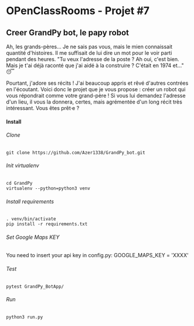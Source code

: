 # OPenClassRooms - Projet #7
## Creer GrandPy bot, le papy robot


Ah, les grands-pères... Je ne sais pas vous, mais le mien connaissait quantité d'histoires. Il me suffisait de lui dire un mot pour le voir parti pendant des heures. "Tu veux l'adresse de la poste ? Ah oui, c'est bien. Mais je t'ai déjà raconté que j'ai aidé à la construire ? C'était en 1974 et..." 😴

Pourtant, j'adore ses récits ! J'ai beaucoup appris et rêvé d'autres contrées en l'écoutant. Voici donc le projet que je vous propose : créer un robot qui vous répondrait comme votre grand-père ! Si vous lui demandez l'adresse d'un lieu, il vous la donnera, certes, mais agrémentée d'un long récit très intéressant. Vous êtes prêt·e ?

#### Install
###### Clone
```
git clone https://github.com/Azer1338/GrandPy_bot.git
```

###### Init virtualenv
```
cd GrandPy
virtualenv --python=python3 venv
```

###### Install requirements
```
. venv/bin/activate
pip install -r requirements.txt
```

###### Set Google Maps KEY
You need to insert your api key in config.py:
GOOGLE_MAPS_KEY = 'XXXX'

###### Test
```
pytest GrandPy_BotApp/
```

###### Run

```
python3 run.py
```
